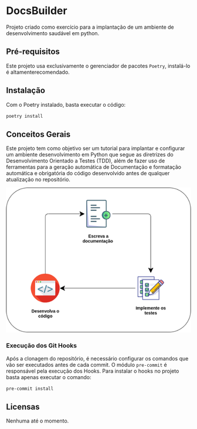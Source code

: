 # DocsBuilder

Projeto criado como exercício para a implantação de um ambiente de desenvolvimento saudável em python.

## Pré-requisitos

Este projeto usa exclusivamente o gerenciador de pacotes `Poetry`, instalá-lo é altamenterecomendado.

## Instalação

Com o Poetry instalado, basta executar o código:

```bash
poetry install
```

## Conceitos Gerais

Este projeto tem como objetivo ser um tutorial para implantar e configurar um ambiente desenvolvimento em Python que segue as diretrizes do Desenvolvimento Orientado a Testes (TDD), além de fazer uso de ferramentas para a geração automática de Documentação e formatação automática e obrigatória do código desenvolvido antes de qualquer atualização no repositório.

![Image DTDD](./html/dtdd.png "Documented Test-Driven Development")

### Execução dos Git Hooks

Após a clonagem do repositório, é necessário configurar os comandos que vão ser executados antes de cada commit. O módulo `pre-commit` é responsável pela execução dos Hooks. Para instalar o hooks no projeto basta apenas executar o comando:

```bash
pre-commit install
```

## Licensas 

Nenhuma até o momento.
